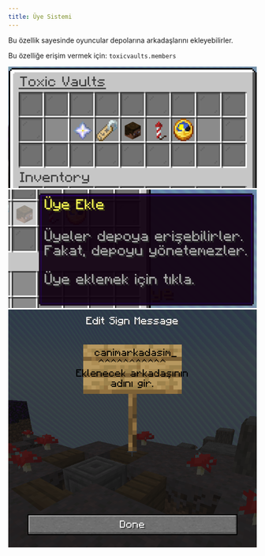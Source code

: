 ```yaml
---
title: Üye Sistemi
---
```


Bu özellik sayesinde oyuncular depolarına arkadaşlarını ekleyebilirler.

Bu özelliğe erişim vermek için: `toxicvaults.members`

![Manage GUI](../../../../../assets/toxicvaults/manage.png "Manage GUI")
![Name Icon](../../../../../assets/toxicvaults/member-system/icon.png "Name Icon")
![Sign GUI](../../../../../assets/toxicvaults/member-system/sign.png "Sign GUI")
